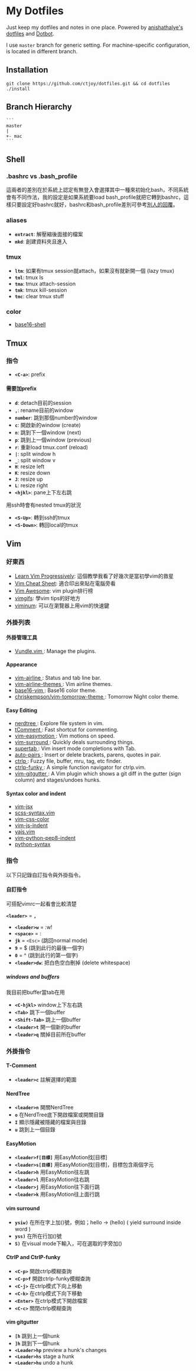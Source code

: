 # My Dotfiles

Just keep my dotfiles and notes in one place. Powered by [anishathalye's dotfiles](https://github.com/anishathalye/dotfiles) and [Dotbot](https://github.com/anishathalye/dotbot).

I use `master` branch for generic setting. For machine-specific configuration, is located in different branch.


## Installation

    git clone https://github.com/ctjoy/dotfiles.git && cd dotfiles
    ./install

## Branch Hierarchy
    ```
    master
    |
    +- mac
    ```
## Shell

### .bashrc vs .bash_profile
這兩者的差別在於系統上認定有無登入會選擇其中一種來初始化bash，不同系統會有不同作法，我的設定是如果系統要load bash_profile就把它轉到bashrc，這樣只要設定好bashrc就好，bashrc和bash_profile差別可參考[別人的回覆](http://apple.stackexchange.com/questions/51036/what-is-the-difference-between-bash-profile-and-bashrc)。

### aliases

* **``extract``**: 解壓縮後面接的檔案
* **``mkd``**: 創建資料夾且進入

### tmux
* **``ltm``**: 如果有tmux session就attach，如果沒有就新開一個 (lazy tmux)
* **``tml``**: tmux ls
* **``tma``**: tmux attach-session
* **``tmk``**: tmux kill-session
* **``tmc``**: clear tmux stuff

### color
* [ base16-shell ](https://github.com/chriskempson/base16-shell)

## Tmux

### 指令
* **``<C-a>``**: prefix

#### 需要加prefix
* **``d``**: detach目前的session
* **``,``**: rename目前的window
* **``number``**: 跳到那個number的window
* **``c``**: 開啟新的window (create)
* **``n``**: 跳到下一個window (next)
* **``p``**: 跳到上一個window (previous)
* **``r``**: 重新load tmux.conf (reload)
* **``|``**: split window h
* **``_``**: split window v
* **``H``**: resize left
* **``K``**: resize down
* **``J``**: resize up
* **``L``**: resize right
* **``<hjkl>``**: pane上下左右跳

用ssh時會有nested tmux的狀況
* **``<S-Up>``**: 轉到ssh的tmux
* **``<S-Down>``**: 轉回local的tmux

## Vim

### 好東西

* [Learn Vim Progressively](http://yannesposito.com/Scratch/en/blog/Learn-Vim-Progressively/): 這個教學我看了好幾次是當初學vim的救星
* [Vim Cheat Sheet](http://www.viemu.com/a_vi_vim_graphical_cheat_sheet_tutorial.html): 適合印出來貼在電腦旁看
* [Vim Awesome](http://vimawesome.com/): vim plugin排行榜
* [vimgifs](https://vimgifs.com/): 學vim tips的好地方
* [viminum](https://chrome.google.com/webstore/detail/vimium/dbepggeogbaibhgnhhndojpepiihcmeb): 可以在瀏覽器上用vim的快速鍵

### 外掛列表

#### 外掛管理工具
* [ Vundle.vim ](https://github.com/gmarik/Vundle.vim): Manage the plugins.

#### Appearance
* [ vim-airline ](https://github.com/vim-airline/vim-airline): Status and tab line bar.
* [ vim-airline-themes ](https://github.com/vim-airline/vim-airline-themes): Vim airline themes.
* [ base16-vim ](https://github.com/chriskempson/base16-vim): Base16 color theme.
* [ chriskempson/vim-tomorrow-theme ](https://github.com/chriskempson/vim-tomorrow-theme): Tomorrow Night color theme.

#### Easy Editing
* [ nerdtree ](https://github.com/scrooloose/nerdtree): Explore file system in vim.
* [ tComment ](https://github.com/vim-scripts/tComment): Fast shortcut for commenting.
* [ vim-easymotion ](https://github.com/Lokaltog/vim-easymotion): Vim motions on speed.
* [ vim-surround ](https://github.com/tpope/vim-surround): Quickly deals surrounding things.
* [ supertab ](https://github.com/ervandew/supertab): Vim insert mode completions with Tab.
* [ auto-pairs ](https://github.com/jiangmiao/auto-pairs): Insert or delete brackets, parens, quotes in pair.
* [ ctrlp ](https://github.com/ctrlpvim/ctrlp.vim): Fuzzy file, buffer, mru, tag, etc finder.
* [ ctrlp-funky ](https://github.com/tacahiroy/ctrlp-funky): A simple function navigator for ctrlp.vim.
* [ vim-gitgutter ](https://github.com/airblade/vim-gitgutter): A Vim plugin which shows a git diff in the gutter (sign column) and stages/undoes hunks.

#### Syntax color and indent
* [ vim-jsx ](https://github.com/mxw/vim-jsx)
* [ scss-syntax.vim ](https://github.com/cakebaker/scss-syntax.vim)
* [ vim-css-color ](https://github.com/ap/vim-css-color)
* [ vim-js-indent ](https://github.com/gavocanov/vim-js-indent)
* [ yajs.vim ](https://github.com/othree/yajs.vim)
* [ vim-python-pep8-indent ](https://github.com/hynek/vim-python-pep8-indent)
* [ python-syntax ](https://github.com/hdima/python-syntax)

### 指令

以下只記錄自訂指令與外掛指令。

#### 自訂指令
可搭配vimrc一起看會比較清楚

**``<leader>``** = **``,``**

* **``<leader>w``** = :w!
* **``<space>``** = :
* **``jk``** = ``<Esc>`` (跳回normal mode)
* **``9``** = $ (跳到此行的最後一個字)
* **``0``** = ^ (跳到此行的第一個字)
* **``<leader>dw``**: 把白色空白刪掉 (delete whitespace)

##### windows and buffers

我目前把buffer當tab在用
* **``<C-hjkl>``** window上下左右跳
* **``<Tab>``** 跳下一個buffer
* **``<Shift-Tab>``** 跳上一個buffer
* **``<leader>t``** 開一個新的buffer
* **``<leader>q``** 關掉目前所在buffer

### 外掛指令

#### T-Comment
* **``<leader>c``** 註解選擇的範圍

#### NerdTree
* **``<leader>n``** 開關NerdTree
* **``o``** 在NerdTree底下開啟檔案或開關目錄
* **``I``** 顯示隱藏被隱藏的檔案與目錄
* **``u``** 跳到上一個目錄

#### EasyMotion
* **``<leader>f[目標]``** 用EasyMotion找[目標]
* **``<leader>s[目標]``** 用EasyMotion找[目標]，目標包含兩個字元
* **``<leader>h``** 用EasyMotion往左跳
* **``<leader>l``** 用EasyMotion往右跳
* **``<leader>j``** 用EasyMotion往下面行跳
* **``<leader>k``** 用EasyMotion往上面行跳

#### vim surround
* **``ysiw)``** 在所在字上加()號，例如；hello -> (hello) ( yield surround inside word )
* **``yss)``** 在所在行加()號
* **``S)``** 在visual mode下輸入，可在選取的字旁加()

#### CtrlP and CtrlP-funky
* **``<C-p>``** 開啟ctrlp模糊查詢
* **``<C-p>f``** 開啟ctrlp-funky模糊查詢
* **``<C-j>``** 在ctrlp模式下向上移動
* **``<C-k>``** 在ctrlp模式下向下移動
* **``<Enter>``** 在ctrlp模式下開啟檔案
* **``<C-c>``** 關閉ctrlp模糊查詢

#### vim gitgutter
* **``[h``** 跳到上一個hunk
* **``]h``** 跳到下一個hunk
* **``<Leader>hp``** preview a hunk's changes
* **``<Leader>hs``** stage a hunk
* **``<Leader>hu``** undo a hunk
